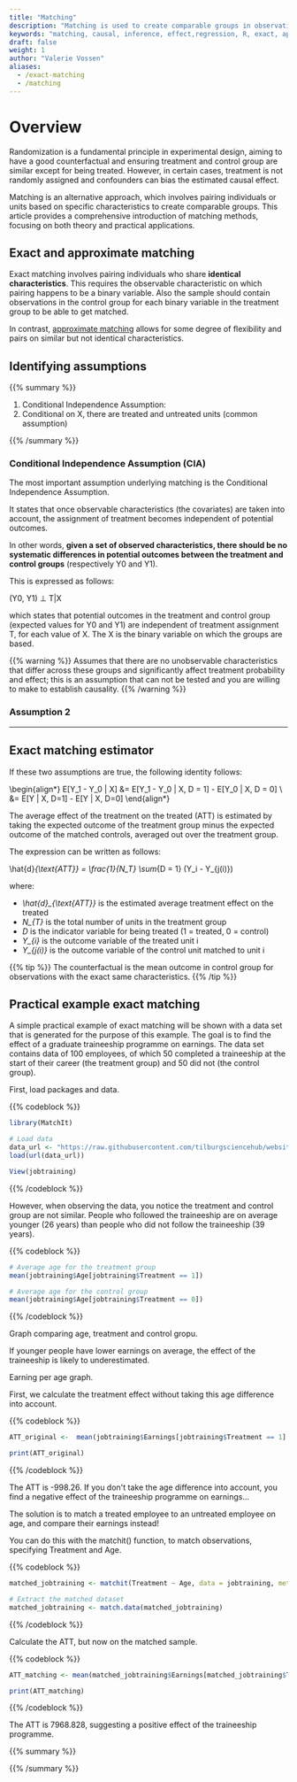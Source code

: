 ```yaml
---
title: "Matching"
description: "Matching is used to create comparable groups in observational studies, helping to mitigate the effects of confounding variables and estimate causal effects."
keywords: "matching, causal, inference, effect,regression, R, exact, approximate"
draft: false
weight: 1
author: "Valerie Vossen"
aliases:
  - /exact-matching
  - /matching
---
```


# Overview

Randomization is a fundamental principle in experimental design, aiming to have a good counterfactual and ensuring treatment and control group are similar except for being treated. However, in certain cases, treatment is not randomly assigned and confounders can bias the estimated causal effect.

Matching is an alternative approach, which involves pairing individuals or units based on specific characteristics to create comparable groups. This article provides a comprehensive introduction of matching methods, focusing on both theory and practical applications.

## Exact and approximate matching

Exact matching involves pairing individuals who share **identical characteristics**. This requires the observable characteristic on which pairing happens to be a binary variable. Also the sample should contain observations in the control group for each binary variable in the treatment group to be able to get matched.

In contrast, [approximate matching](/approximate-matching) allows for some degree of flexibility and pairs on similar but not identical characteristics. 


## Identifying assumptions

{{% summary %}}
1. Conditional Independence Assumption:
2. Conditional on X, there are treated and untreated units (common assumption)

{{% /summary %}}



### Conditional Independence Assumption (CIA)

The most important assumption underlying matching is the Conditional Independence Assumption.

It states that once observable characteristics (the covariates) are taken into account, the assignment of treatment becomes independent of potential outcomes. 

In other words, **given a set of observed characteristics, there should be no systematic differences in potential outcomes between the treatment and control groups** (respectively Y0 and Y1). 

This is expressed as follows:

(Y0, Y1) ⊥ T|X

which states that potential outcomes in the treatment and control group (expected values for Y0 and Y1) are independent of treatment assignment T, for each value of X. The X is the binary variable on which the groups are based.

{{% warning %}}
Assumes that there are no unobservable characteristics that differ across these groups and significantly affect treatment probability and effect; this is an assumption that can not be tested and you are willing to make to establish causality.
{{% /warning %}}



### Assumption 2 

---


## Exact matching estimator


If these two assumptions are true, the following identity follows:

\begin{align*}
E[Y_1 - Y_0 | X] &= E[Y_1 - Y_0 | X, D = 1] - E[Y_0 | X, D = 0] \\
&= E[Y | X, D=1] - E[Y | X, D=0]
\end{align*}

The average effect of the treatment on the treated (ATT) is estimated by taking the expected outcome of the treatment group minus the expected outcome of the matched controls, averaged out over the treatment group. 

The expression can be written as follows:

\hat{d}_{\text{ATT}} = \frac{1}{N_T} \sum_{D = 1} (Y_i - Y_{j(i)})

where:
- *\hat{d}_{\text{ATT}}* is the estimated average treatment effect on the treated
- *N_{T}* is the total number of units in the treatment group
- *D* is the indicator variable for being treated (1 = treated, 0 = control)
- *Y_{i}* is the outcome variable of the treated unit i
- *Y_{j(i)}* is the outcome variable of the control unit matched to unit i


{{% tip %}}
The counterfactual is the mean outcome in control group for observations with the exact same characteristics. 
{{% /tip %}}


## Practical example exact matching

A simple practical example of exact matching will be shown with a data set that is generated for the purpose of this example. The goal is to find the effect of a graduate traineeship programme on earnings. The data set contains data of 100 employees, of which 50 completed a traineeship at the start of their career (the treatment group) and 50 did not (the control group).


First, load packages and data.

{{% codeblock %}}
```R
library(MatchIt)

# Load data
data_url <- "https://raw.githubusercontent.com/tilburgsciencehub/website/master/content/topics/Analyze/causal-inference/matching/jobtraining.Rda"
load(url(data_url))

View(jobtraining)
```
{{% /codeblock %}}

However, when observing the data, you notice the treatment and control group are not similar. People who followed the traineeship are on average younger (26 years) than people who did not follow the traineeship (39 years). 

{{% codeblock %}}
```R
# Average age for the treatment group
mean(jobtraining$Age[jobtraining$Treatment == 1])

# Average age for the control group
mean(jobtraining$Age[jobtraining$Treatment == 0])
```
{{% /codeblock %}}

Graph comparing age, treatment and control gropu. 


If younger people have lower earnings on average, the effect of the traineeship is likely to underestimated. 

Earning per age graph.


First, we calculate the treatment effect without taking this age difference into account.

{{% codeblock %}}
```R
ATT_original <-  mean(jobtraining$Earnings[jobtraining$Treatment == 1] - mean(jobtraining$Earnings[jobtraining$Treatment == 0]))

print(ATT_original)

```
{{% /codeblock %}}

The ATT is -998.26. If you don't take the age difference into account, you find a negative effect of the traineeship programme on earnings...

The solution is to match a treated employee to an untreated employee on age, and compare their earnings instead!

You can do this with the matchit() function, to match observations, specifying Treatment and Age. 

{{% codeblock %}}
```R
matched_jobtraining <- matchit(Treatment ~ Age, data = jobtraining, method = "exact")

# Extract the matched dataset
matched_jobtraining <- match.data(matched_jobtraining)

```
{{% /codeblock %}}


Calculate the ATT, but now on the matched sample.

{{% codeblock %}}
```R
ATT_matching <- mean(matched_jobtraining$Earnings[matched_jobtraining$Treatment == 1] - matched_jobtraining$Earnings[matched_jobtraining$Treatment == 0])

print(ATT_matching)

```
{{% /codeblock %}}

The ATT is 7968.828, suggesting a positive effect of the traineeship programme.


{{% summary %}}


{{% /summary %}}






